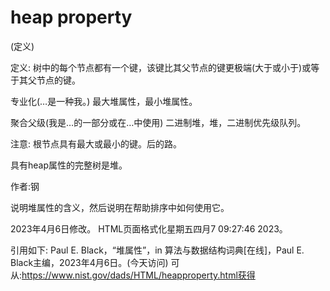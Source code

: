 # heap property


(定义)



定义:
树中的每个节点都有一个键，该键比其父节点的键更极端(大于或小于)或等于其父节点的键。



专业化(…是一种我。)
最大堆属性，最小堆属性。



聚合父级(我是…的一部分或在…中使用)
二进制堆，堆，二进制优先级队列。



注意:
根节点具有最大或最小的键。后的路。

具有heap属性的完整树是堆。


作者:钢


说明堆属性的含义，然后说明在帮助排序中如何使用它。








2023年4月6日修改。
HTML页面格式化星期五四月7 09:27:46 2023。



引用如下:
Paul E. Black，“堆属性”，in
算法与数据结构词典[在线]，Paul E. Black主编，2023年4月6日。(今天访问)
可从:https://www.nist.gov/dads/HTML/heapproperty.html获得